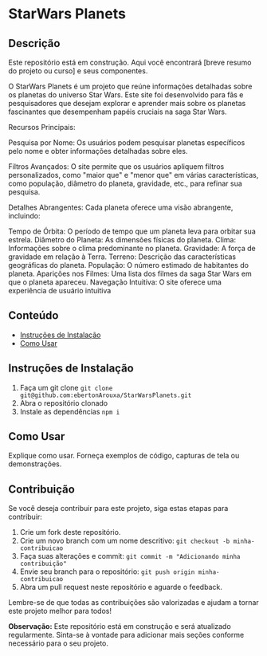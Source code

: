 # StarWars Planets

## Descrição

Este repositório está em construção. Aqui você encontrará [breve resumo do projeto ou curso] e seus componentes.

O StarWars Planets é um projeto que reúne informações detalhadas sobre os planetas do universo Star Wars. Este site foi desenvolvido para fãs e pesquisadores que desejam explorar e aprender mais sobre os planetas fascinantes que desempenham papéis cruciais na saga Star Wars.

Recursos Principais:

Pesquisa por Nome: Os usuários podem pesquisar planetas específicos pelo nome e obter informações detalhadas sobre eles.

Filtros Avançados: O site permite que os usuários apliquem filtros personalizados, como "maior que" e "menor que" em várias características, como população, diâmetro do planeta, gravidade, etc., para refinar sua pesquisa.

Detalhes Abrangentes: Cada planeta oferece uma visão abrangente, incluindo:

Tempo de Órbita: O período de tempo que um planeta leva para orbitar sua estrela.
Diâmetro do Planeta: As dimensões físicas do planeta.
Clima: Informações sobre o clima predominante no planeta.
Gravidade: A força de gravidade em relação à Terra.
Terreno: Descrição das características geográficas do planeta.
População: O número estimado de habitantes do planeta.
Aparições nos Filmes: Uma lista dos filmes da saga Star Wars em que o planeta apareceu.
Navegação Intuitiva: O site oferece uma experiência de usuário intuitiva

## Conteúdo

- [Instruções de Instalação](#instruções-de-instalação)
- [Como Usar](#como-usar)

## Instruções de Instalação

1. Faça um git clone `git clone git@github.com:ebertonArouxa/StarWarsPlanets.git`
2. Abra o repositório clonado
3. Instale as dependências `npm i` 

## Como Usar

Explique como usar. Forneça exemplos de código, capturas de tela ou demonstrações.

## Contribuição

Se você deseja contribuir para este projeto, siga estas etapas para contribuir:

1. Crie um fork deste repositório.
2. Crie um novo branch com um nome descritivo: `git checkout -b minha-contribuicao`
3. Faça suas alterações e commit: `git commit -m "Adicionando minha contribuição"`
4. Envie seu branch para o repositório: `git push origin minha-contribuicao`
5. Abra um pull request neste repositório e aguarde o feedback.

Lembre-se de que todas as contribuições são valorizadas e ajudam a tornar este projeto melhor para todos!

**Observação:** Este repositório está em construção e será atualizado regularmente. Sinta-se à vontade para adicionar mais seções conforme necessário para o seu projeto.
